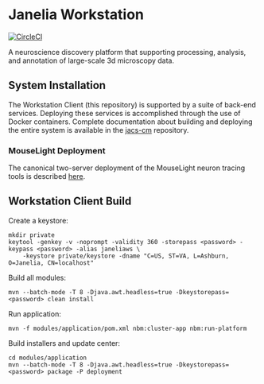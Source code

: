 # Janelia Workstation

[![CircleCI](https://circleci.com/gh/JaneliaSciComp/workstation.svg?style=svg)](https://circleci.com/gh/JaneliaSciComp/workstation)

A neuroscience discovery platform that supporting processing, analysis, and annotation of large-scale 3d microscopy data.

## System Installation

The Workstation Client (this repository) is supported by a suite of back-end services. Deploying these services is accomplished through the use of Docker containers. Complete documentation about building and deploying the entire system is available in the [jacs-cm](https://github.com/JaneliaSciComp/jacs-cm) repository.

### MouseLight Deployment

The canonical two-server deployment of the MouseLight neuron tracing tools is described [here](https://github.com/JaneliaSciComp/jacs-cm/blob/master/docs/MouseLightDeployment.md). 

## Workstation Client Build 

Create a keystore:
```
mkdir private
keytool -genkey -v -noprompt -validity 360 -storepass <password> -keypass <password> -alias janeliaws \
    -keystore private/keystore -dname "C=US, ST=VA, L=Ashburn, O=Janelia, CN=localhost"
```

Build all modules:
```
mvn --batch-mode -T 8 -Djava.awt.headless=true -Dkeystorepass=<password> clean install
```

Run application:
```
mvn -f modules/application/pom.xml nbm:cluster-app nbm:run-platform
```

Build installers and update center:
```
cd modules/application
mvn --batch-mode -T 8 -Djava.awt.headless=true -Dkeystorepass=<password> package -P deployment
```


